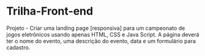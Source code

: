 # Trilha-Front-end
 Projeto -  Criar uma landing page [responsiva] para um campeonato de jogos eletrônicos usando apenas HTML, CSS e Java Script. A página deverá ter o nome do evento, uma descrição do evento, data e um formulário para cadastro.
